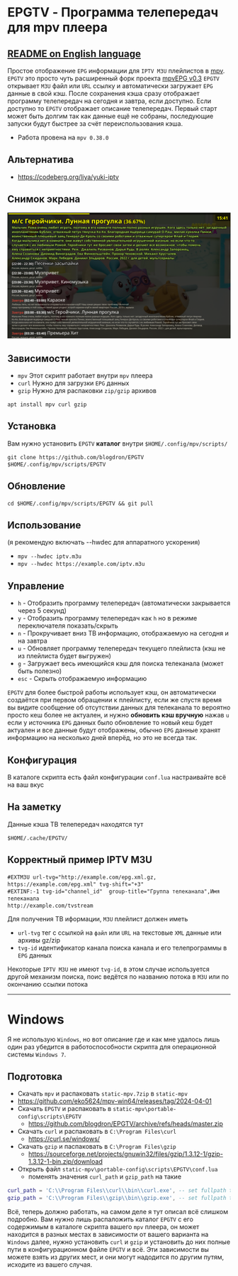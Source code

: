 # EPGTV - Программа телепередач для mpv плеера

## [README on English language](README.md)

Простое отображение `EPG` информации для `IPTV M3U` плейлистов в [mpv](https://mpv.io).
`EPGTV` это просто чуть расширенный форк проекта [mpvEPG v0.3](https://github.com/dafyk/mpvEPG)
`EPGTV` открывает `M3U` файл или `URL` ссылку и автоматически загружает `EPG` данные в свой кэш.
После сохранения кэша сразу отображает программу телепередач на сегодня и завтра, если доступно.
Если доступно то `EPGTV` отображает описание телепередач. Первый старт может быть долгим
так как данные ещё не собраны, последующие запуски будут быстрее за счёт переиспользования кэша.

 * Работа провена на `mpv 0.38.0`

## Альтернатива

 * https://codeberg.org/liya/yuki-iptv

## Снимок экрана

![screenshot](.screenshot/screenshot.png)


## Зависимости

 * `mpv`  Этот скрипт работает внутри `mpv` плеера
 * `curl` Нужно для загрузки `EPG` данных
 * `gzip` Нужно для распаковки `zip/gzip` архивов

```
apt install mpv curl gzip
```

## Установка

Вам нужно установить `EPGTV` **каталог** внутри `$HOME/.config/mpv/scripts/`

```
git clone https://github.com/blogdron/EPGTV  $HOME/.config/mpv/scripts/EPGTV
```

## Обновление

```
cd $HOME/.config/mpv/scripts/EPGTV && git pull
```

## Использование
(я рекомендую включать --hwdec для аппаратного ускорения)

 * `mpv --hwdec iptv.m3u`
 * `mpv --hwdec https://example.com/iptv.m3u`

## Управление

 * `h` -  Отобразить программу телепередач (автоматически закрывается через 5 секунд)
 * `y` -  Отобразить программу телепередач как `h` но в режиме переключателя показать/скрыть
 * `n` -  Прокручивает вниз ТВ информацию, отображаемую на сегодня и на завтра
 * `u` -  Обновляет программу телепередач текущего плейлиста (кэш не из плейлиста будет выгружен)
 * `g` -  Загружает весь имеющийся кэш для поиска телеканала (может быть полезно)
 * `esc` - Скрыть отображаемую информацию

`EPGTV` для более быстрой работы использует кэш, он автоматически создаётся
при первом обращении к плейлисту, если же спустя время вы видите сообщение
об отсутствии данных для телеканала то вероятно просто кеш более не актуален, и
нужно **обновить кэш вручную** нажав `u` если у источника `EPG` данных было обновление
то новый кеш будет актуален и все данные будут отображены, обычно `EPG` данные хранят
информацию на несколько дней вперёд, но это не всегда так.


## Конфигурация

В каталоге скрипта есть файл конфигурации `conf.lua` настраивайте всё на ваш вкус

## На заметку

Данные кэша ТВ телепередач находятся тут

```
$HOME/.cache/EPGTV/
```


## Корректный пример IPTV M3U

```
#EXTM3U url-tvg="http://example.com/epg.xml.gz, https://example.com/epg.xml" tvg-shift="+3"
#EXTINF:-1 tvg-id="channel_id"  group-title="Группа телеканала",Имя телеканала
http://example.com/tvstream
```

Для получения ТВ иформации, `M3U`  плейлист должен иметь

* `url-tvg`  тег с ссылкой на `файл` или `URL` на текстовые `XML` данные или архивы gz/zip
* `tvg-id` идентификатор канала поиска канала и его телепрограммы в `EPG` данных

Некоторые `IPTV M3U` не имеют `tvg-id`, в этом случае используется другой механизм
поиска, поис ведётся по названию потока в `M3U` или по окончанию ссылки потока

--------------

# Windows

Я не использую `Windows`, но вот описание где и как мне удалось лишь один раз
убедится в работоспособности скрипта для операционной системы `Windows 7`.

## Подготовка

* Скачать `mpv`  и распаковать `static-mpv.7zip` в `static-mpv`
 * https://github.com/eko5624/mpv-win64/releases/tag/2024-04-01
* Скачать `EPGTV` и распаковать в `static-mpv\portable-config\scripts\EPGTV`
  * https://github.com/blogdron/EPGTV/archive/refs/heads/master.zip
* Скачать `curl` и распаковать в `C:\Program Files\curl`
  * https://curl.se/windows/
* Скачать `gzip` и паспаковать в `C:\Program Files\gzip`
  * https://sourceforge.net/projects/gnuwin32/files/gzip/1.3.12-1/gzip-1.3.12-1-bin.zip/download
* Открыть файл `static-mpv\portable-config\scripts\EPGTV\conf.lua`
  * поменять значения `curl_path` и `gzip_path` на такие

```lua
curl_path = 'C:\\Program Files\\curl\\bin\\curl.exe', -- set fullpath to you curl installation
gzip_path = 'C:\\Program Files\\gzip\\bin\\gzip.exe', -- set fullpath to you gzip installation
```

Всё, теперь должно работать, на самом деле я тут описал всё слишком подробно.
Вам нужно лишь распаложить каталог `EPGTV` с его содержимым в каталоге скрипта
вашего `mpv` плеера, он может находится в разных местах в зависимости от вашего
варианта на `Windows` далее, нужно установить `curl` и `gzip` и установить до них
полные пути в конфигурационном файле `EPGTV` и всё. Эти зависимости вы можете взять
из других мест, и они могут надодится по другим путям, исходите из вашего случая.


